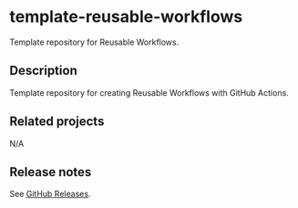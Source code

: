 # template-reusable-workflows

Template repository for Reusable Workflows.

## Description

Template repository for creating Reusable Workflows with GitHub Actions.

## Related projects

N/A

## Release notes

See [GitHub Releases][releases].

[releases]: https://github.com/tmknom/template-reusable-workflows/releases

